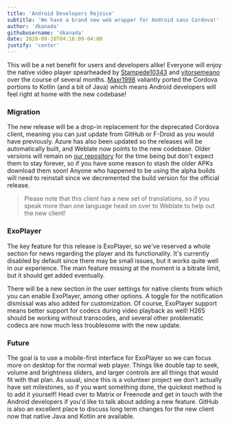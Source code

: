 ```yaml
---
title: 'Android Developers Rejoice'
subtitle: 'We have a brand new web wrapper for Android sans Cordova!'
author: 'dkanada'
githubusername: 'dkanada'
date: 2020-08-28T04:16:09-04:00
justify: 'center'
---
```


This will be a net benefit for users and developers alike!
Everyone will enjoy the native video player spearheaded by [Stampede10343](https://github.com/Stampede10343) and [vitorsemeano](https://github.com/vitorsemeano) over the course of several months.
[Maxr1998](https://github.com/Maxr1998) valiantly ported the Cordova portions to Kotlin (and a bit of Java) which means Android developers will feel right at home with the new codebase!

<!--more-->

### Migration

The new release will be a drop-in replacement for the deprecated Cordova client, meaning you can just update from GitHub or F-Droid as you would have previously.
Azure has also been updated so the releases will be automatically built, and Weblate now points to the new codebase.
Older versions will remain on [our repository](https://repo.jellyfin.org) for the time being but don't expect them to stay forever, so if you have some reason to stash the older APKs download them soon!
Anyone who happened to be using the alpha builds will need to reinstall since we decremented the build version for the official release.

> Please note that this client has a new set of translations, so if you speak more than one language head on over to Weblate to help out the new client!

### ExoPlayer

The key feature for this release is ExoPlayer, so we've reserved a whole section for news regarding the player and its functionality.
It's currently disabled by default since there may be small issues, but it works quite well in our experience.
The main feature missing at the moment is a bitrate limit, but it should get added eventually.

There will be a new section in the user settings for native clients from which you can enable ExoPlayer, among other options.
A toggle for the notification dismissal was also added for customization.
Of course, ExoPlayer support means better support for codecs during video playback as well!
H265 should be working without transcodes, and several other problematic codecs are now much less troublesome with the new update.

### Future

The goal is to use a mobile-first interface for ExoPlayer so we can focus more on desktop for the normal web player.
Things like double tap to seek, volume and brightness sliders, and larger controls are all things that would fit with that plan.
As usual, since this is a volunteer project we don't actually have set milestones, so if you want something done, the quickest method is to add it yourself!
Head over to Matrix or Freenode and get in touch with the Android developers if you'd like to talk about adding a new feature.
GitHub is also an excellent place to discuss long term changes for the new client now that native Java and Kotlin are available.
